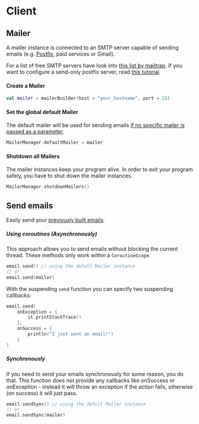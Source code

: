 # Client

## Mailer

A mailer instance is connected to an SMTP server capable of sending emails (e.g. [Postfix](http://www.postfix.org/), paid services or Gmail).

For a list of free SMTP servers have look into [this list by mailtrap](https://blog.mailtrap.io/free-smtp-servers/). If you want to configure a send-only postfix server, read [this tutorial](https://blog.mailtrap.io/setup-smtp-server/).

#### Create a Mailer

```kotlin
val mailer = mailerBuilder(host = "your_hostname", port = 25)
```

#### Set the global default Mailer

The default mailer will be used for sending emails [if no specific mailer is passed as a parameter](#using-the-global-default-mailer).

```kotlin
MailerManager.defaultMailer = mailer
```

#### Shutdown all Mailers

The mailer instances keep your program alive. In order to exit your program safely, you have to shut down the mailer instances.

```kotlin
MailerManager.shutdownMailers()
```

## Send emails

Easily send your [previously built emails](core.md).

##### Using coroutines (Asynchronously)

This approach allows you to send emails without blocking the current thread. These methods only work within a `CoroutineScope`.

```kotlin
email.send() // using the defult Mailer instance
// or
email.send(mailer)
```

With the suspending `send` function you can specify two suspending callbacks:
```kotlin
email.send(
    onException = {
        it.printStackTrace()
    },
    onSuccess = {
        println("I just sent an email!")
    }
)
```

##### Synchronously

If you need to send your emails synchronously for some reason, you do that. This function does not provide any callbacks like onSuccess or onException - instead it will throw an exception if the action fails, otherwise (on success) it will just pass.

```kotlin
email.sendSync() // using the defult Mailer instance
// or
email.sendSync(mailer)
```

